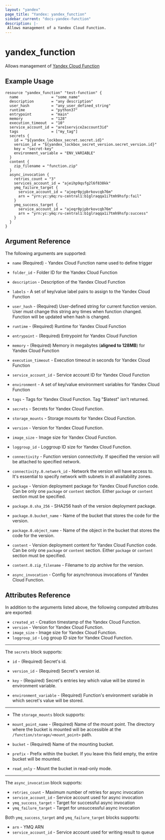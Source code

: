 ```yaml
---
layout: "yandex"
page_title: "Yandex: yandex_function"
sidebar_current: "docs-yandex-function"
description: |-
 Allows management of a Yandex Cloud Function.
---
```


# yandex\_function

Allows management of [Yandex Cloud Function](https://cloud.yandex.com/docs/functions/)

## Example Usage

```hcl
resource "yandex_function" "test-function" {
  name               = "some_name"
  description        = "any description"
  user_hash          = "any_user_defined_string"
  runtime            = "python37"
  entrypoint         = "main"
  memory             = "128"
  execution_timeout  = "10"
  service_account_id = "are1service2account3id"
  tags               = ["my_tag"]
  secrets {
    id = "${yandex_lockbox_secret.secret.id}"
    version_id = "${yandex_lockbox_secret_version.secret_version.id}"
    key = "secret-key"
    environment_variable = "ENV_VARIABLE"
  }
  content {
    zip_filename = "function.zip"
  }
  async_invocation {
    retries_count = "3"
    services_account_id = "ajeihp9qsfg2l6f838kk"
    ymq_failure_target {
      service_account_id = "ajeqr0pjpbrkovcqb76m"
      arn = "yrn:yc:ymq:ru-central1:b1glraqqa1i7tmh9hsfp:fail"
    }
    ymq_success_target {
      service_account_id = "ajeqr0pjpbrkovcqb76m"
      arn = "yrn:yc:ymq:ru-central1:b1glraqqa1i7tmh9hsfp:success"
    }
  }
}
```

## Argument Reference

The following arguments are supported:

* `name` (Required) - Yandex Cloud Function name used to define trigger
* `folder_id` - Folder ID for the Yandex Cloud Function
* `description` - Description of the Yandex Cloud Function
* `labels` - A set of key/value label pairs to assign to the Yandex Cloud Function
* `user_hash` - (Required) User-defined string for current function version. User must change this string any times when function changed. Function will be updated when hash is changed.

* `runtime` - (Required) Runtime for Yandex Cloud Function
* `entrypoint` - (Required) Entrypoint for Yandex Cloud Function
* `memory` - (Required) Memory in megabytes (**aligned to 128MB**) for Yandex Cloud Function
* `execution_timeout` - Execution timeout in seconds for Yandex Cloud Function
* `service_account_id` - Service account ID for Yandex Cloud Function
* `environment` - A set of key/value environment variables for Yandex Cloud Function
* `tags` - Tags for Yandex Cloud Function. Tag "$latest" isn't returned.
* `secrets` - Secrets for Yandex Cloud Function.
* `storage_mounts` - Storage mounts for Yandex Cloud Function.
* `version` - Version for Yandex Cloud Function.
* `image_size` - Image size for Yandex Cloud Function.
* `loggroup_id` - Loggroup ID size for Yandex Cloud Function.

* `connectivity` - Function version connectivity. If specified the version will be attached to specified network.
* `connectivity.0.network_id` - Network the version will have access to. It's essential to specify network with subnets in all availability zones.

* `package` - Version deployment package for Yandex Cloud Function code. Can be only one `package` or `content` section. Either `package` or `content` section must be specified.
* `package.0.sha_256` - SHA256 hash of the version deployment package.
* `package.0.bucket_name` - Name of the bucket that stores the code for the version.
* `package.0.object_name` - Name of the object in the bucket that stores the code for the version.

* `content` - Version deployment content for Yandex Cloud Function code. Can be only one `package` or `content` section. Either `package` or `content` section must be specified.
* `content.0.zip_filename` - Filename to zip archive for the version.

* `async_invocation` - Config for asynchronous invocations of Yandex Cloud Function.


## Attributes Reference

In addition to the arguments listed above, the following computed attributes are exported:

* `created_at` - Creation timestamp of the Yandex Cloud Function.
* `version` - Version for Yandex Cloud Function.
* `image_size` - Image size for Yandex Cloud Function.
* `loggroup_id` - Log group ID size for Yandex Cloud Function.

---

The `secrets` block supports:

* `id` - (Required) Secret's id.

* `version_id` - (Required) Secret's version id.

* `key` - (Required) Secret's entries key which value will be stored in environment variable.

* `environment_variable` - (Required) Function's environment variable in which secret's value will be stored.

---


* The `storage_mounts` block supports:

* `mount_point_name` - (Required) Name of the mount point. The directory where the bucket is mounted will be accessible at the `/function/storage/<mount_point>` path.

* `bucket` - (Required) Name of the mounting bucket.

* `prefix` - Prefix within the bucket. If you leave this field empty, the entire bucket will be mounted.

* `read_only` - Mount the bucket in read-only mode.

---


The `async_invocation` block supports:

* `retries_count` - Maximum number of retries for async invocation
* `service_account_id` - Service account used for async invocation
* `ymq_success_target` - Target for successful async invocation
* `ymq_failure_target` - Target for unsuccessful async invocation

Both `ymq_success_target` and `ymq_failure_target` blocks supports:

* `arn` - YMQ ARN
* `service_account_id` - Service account used for writing result to queue
